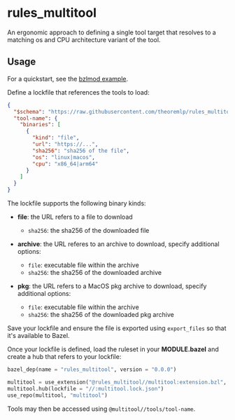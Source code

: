 # rules_multitool

An ergonomic approach to defining a single tool target that resolves to a matching os and CPU architecture variant of the tool.

## Usage

For a quickstart, see the [bzlmod example](examples/module/).

Define a lockfile that references the tools to load:

```json
{
  "$schema": "https://raw.githubusercontent.com/theoremlp/rules_multitool/main/lockfile.schema.json",
  "tool-name": {
    "binaries": [
      {
        "kind": "file",
        "url": "https://...",
        "sha256": "sha256 of the file",
        "os": "linux|macos",
        "cpu": "x86_64|arm64"
      }
    ]
  }
}
```

The lockfile supports the following binary kinds:

- **file**: the URL refers to a file to download

  - `sha256`: the sha256 of the downloaded file

- **archive**: the URL referes to an archive to download, specify additional options:

  - `file`: executable file within the archive
  - `sha256`: the sha256 of the downloaded archive

- **pkg**: the URL refers to a MacOS pkg archive to download, specify additional options:

  - `file`: executable file within the archive
  - `sha256`: the sha256 of the downloaded pkg archive

Save your lockfile and ensure the file is exported using `export_files` so that it's available to Bazel.

Once your lockfile is defined, load the ruleset in your **MODULE.bazel** and create a hub that refers to your lockfile:

```python
bazel_dep(name = "rules_multitool", version = "0.0.0")

multitool = use_extension("@rules_multitool//multitool:extension.bzl", "multitool")
multitool.hub(lockfile = "//:multitool.lock.json")
use_repo(multitool, "multitool")
```

Tools may then be accessed using `@multitool//tools/tool-name`.
